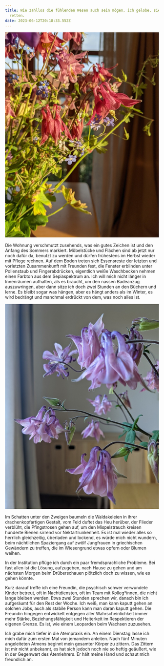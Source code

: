 ```yaml
---
title: Wie zahllos die fühlenden Wesen auch sein mögen, ich gelobe, sie alle zu
  retten.
date: 2023-06-12T20:18:33.552Z
---
```

![Akelei1](/uploads/akelei-1.jpg "Akelei1")

Die Wohnung verschmutzt zusehends, was ein gutes Zeichen ist und den Anfang des Sommers markiert. Möbelstücke und Flächen sind ab jetzt nur noch dafür da, benutzt zu werden und dürfen frühestens im Herbst wieder mit Pflege rechnen. Auf dem Boden treten sich Essensreste der letzten und vorletzten Zusammenkunft mit Freunden fest, die Fenster erblinden unter Pollenstaub und Fingerabdrücken, eigentlich weiße Waschbecken nehmen einen Farbton aus dem Sepiaspektrum an. Ich will mich nicht länger in Innenräumen aufhalten, als es braucht, um den nassen Badeanzug auszuwringen, aber dann sitze ich doch zwei Stunden an den Büchern und lerne. Es bleibt sogar was hängen, aber es hängt anders als im Winter, es wird bedrängt und manchmal erdrückt von dem, was noch alles ist.

![Akelei2](/uploads/akelei-2.jpg "Akelei2")

Im Schatten unter den Zweigen baumeln die Waldakeleien in ihrer drachenkopfartigen Gestalt, vom Feld duftet das Heu herüber, der Flieder verblüht, die Pfingstrosen gehen auf, um den Mispelstrauch kreisen hunderte Bienen sirrend vor Nektartrunkenheit. Es ist mal wieder alles so herrlich gleichzeitig, überladen und lockend, es würde mich nicht wundern, beim nächtlichen Spaziergang auf zwölf Jungfrauen in griechischen Gewändern zu treffen, die im Wiesengrund etwas opfern oder Blumen weihen.

In der Institution pflüge ich durch ein paar fremdsprachliche Probleme. Bei fast allen ist die Lösung, aufzugeben, nach Hause zu gehen und am nächsten Morgen beim Drüberschauen plötzlich doch zu wissen, wie es gehen könnte.

Kurz darauf treffe ich eine Freundin, die psychisch schwer verwundete Kinder betreut, oft in Nachtdiensten, oft im Team mit Kolleg*innen, die nicht lange bleiben werden. Etwa zwei Stunden sprechen wir, danach bin ich aufgeräumt für den Rest der Woche. Ich weiß, man kann kaputt gehen an solchen Jobs, auch als stabile Person kann man daran kaputt gehen. Die Freundin hingegen entwickelt entgegen aller Wahrscheinlichkeit immer mehr Stärke, Beziehungsfähigkeit und Heiterkeit im Respektieren der eigenen Grenze. Es ist, wie einem Leoparden beim Wachsen zuzusehen.

Ich grabe mich tiefer in die Atempraxis ein. An einem Dienstag lasse ich mich dafür zum ersten Mal von jemandem anleiten. Nach fünf Minuten angeleiteten Atmens beginnt mein gesamter Körper zu zittern. Das Zittern ist mir nicht unbekannt, es hat sich jedoch noch nie so heftig geäußert, wie in der Gegenwart des Atemlehrers. Er hält meine Hand und schaut mich freundlich an.